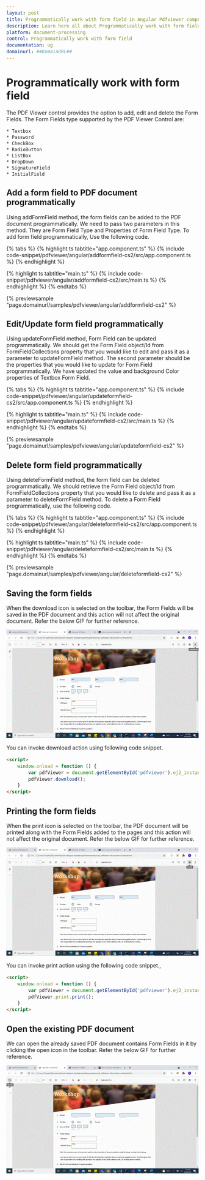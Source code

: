 ```yaml
---
layout: post
title: Programmatically work with form field in Angular Pdfviewer component | Syncfusion
description: Learn here all about Programmatically work with form field in Syncfusion Angular Pdfviewer component of Syncfusion Essential JS 2 and more.
platform: document-processing
control: Programmatically work with form field
documentation: ug
domainurl: ##DomainURL##
---
```


# Programmatically work with form field

The PDF Viewer control provides the option to add, edit and delete the Form Fields. The Form Fields type supported by the PDF Viewer Control are:

    * Textbox
    * Password
    * CheckBox
    * RadioButton
    * ListBox
    * DropDown
    * SignatureField
    * InitialField

## Add a form field to PDF document programmatically

Using addFormField method, the form fields can be added to the PDF document programmatically. We need to pass two parameters in this method. They are Form Field Type and Properties of Form Field Type. To add form field programmatically, Use the following code.

{% tabs %}
{% highlight ts tabtitle="app.component.ts" %}
{% include code-snippet/pdfviewer/angular/addformfield-cs2/src/app.component.ts %}
{% endhighlight %}

{% highlight ts tabtitle="main.ts" %}
{% include code-snippet/pdfviewer/angular/addformfield-cs2/src/main.ts %}
{% endhighlight %}
{% endtabs %}

{% previewsample "page.domainurl/samples/pdfviewer/angular/addformfield-cs2" %}

## Edit/Update form field programmatically

Using updateFormField method, Form Field can be updated programmatically. We should get the Form Field object/Id from FormFieldCollections property that you would like to edit and pass it as a parameter to updateFormField method. The second parameter should be the properties that you would like to update for Form Field programmatically. We have updated the value and background Color properties of Textbox Form Field.

{% tabs %}
{% highlight ts tabtitle="app.component.ts" %}
{% include code-snippet/pdfviewer/angular/updateformfield-cs2/src/app.component.ts %}
{% endhighlight %}

{% highlight ts tabtitle="main.ts" %}
{% include code-snippet/pdfviewer/angular/updateformfield-cs2/src/main.ts %}
{% endhighlight %}
{% endtabs %}

{% previewsample "page.domainurl/samples/pdfviewer/angular/updateformfield-cs2" %}

## Delete form field programmatically

Using deleteFormField method, the form field can be deleted programmatically. We should retrieve the Form Field object/Id from FormFieldCollections property that you would like to delete and pass it as a parameter to deleteFormField method. To delete a Form Field programmatically, use the following code.

{% tabs %}
{% highlight ts tabtitle="app.component.ts" %}
{% include code-snippet/pdfviewer/angular/deleteformfield-cs2/src/app.component.ts %}
{% endhighlight %}

{% highlight ts tabtitle="main.ts" %}
{% include code-snippet/pdfviewer/angular/deleteformfield-cs2/src/main.ts %}
{% endhighlight %}
{% endtabs %}

{% previewsample "page.domainurl/samples/pdfviewer/angular/deleteformfield-cs2" %}

## Saving the form fields

When the download icon is selected on the toolbar, the Form Fields will be saved in the PDF document and this action will not affect the original document. Refer the below GIF for further reference.

![Alt text](../images/saveformfield.gif)

You can invoke download action using following code snippet.

```html
<script>
    window.onload = function () {
        var pdfViewer = document.getElementById('pdfviewer').ej2_instances[0];
        pdfViewer.download();
    }
</script>

```

## Printing the form fields

When the print icon is selected on the toolbar, the PDF document will be printed along with the Form Fields added to the pages and this action will not affect the original document. Refer the below GIF for further reference.

![Alt text](../images/printformfield.gif)

You can invoke print action using the following code snippet.,

```html
<script>
    window.onload = function () {
        var pdfViewer = document.getElementById('pdfviewer').ej2_instances[0];
        pdfViewer.print.print();
    }
</script>

```

## Open the existing PDF document

We can open the already saved PDF document contains Form Fields in it by clicking the open icon in the toolbar. Refer the below GIF for further reference.

![Alt text](../images/openexistingpdf.gif)